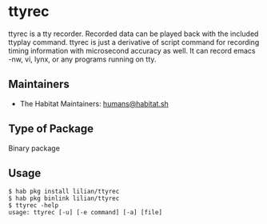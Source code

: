 # ttyrec

ttyrec is a tty recorder. Recorded data can be played back with the included ttyplay command. ttyrec is just a derivative of script command for recording timing information with microsecond accuracy as well. It can record emacs -nw, vi, lynx, or any programs running on tty.

## Maintainers

* The Habitat Maintainers: <humans@habitat.sh>

## Type of Package

Binary package

## Usage

```
$ hab pkg install lilian/ttyrec
$ hab pkg binlink lilian/ttyrec
$ ttyrec -help
usage: ttyrec [-u] [-e command] [-a] [file]
```
